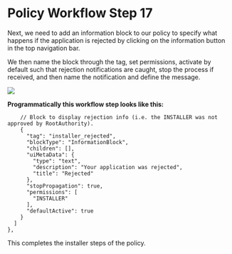 # Policy Workflow Step 17

Next, we need to add an information block to our policy to specify what happens if the application is rejected by clicking on the information button in the top navigation bar.

We then name the block through the tag, set permissions, activate by default such that rejection notifications are caught, stop the process if received, and then name the notification and define the message.

![](https://i.imgur.com/NO03gnI.png)

**Programmatically this workflow step looks like this:**

```
    // Block to display rejection info (i.e. the INSTALLER was not approved by RootAuthority).
    {
      "tag": "installer_rejected",
      "blockType": "InformationBlock",
      "children": [],
      "uiMetaData": {
        "type": "text",
        "description": "Your application was rejected",
        "title": "Rejected"
      },
      "stopPropagation": true,
      "permissions": [
        "INSTALLER"
      ],
      "defaultActive": true
    }
  ]
},
```

This completes the installer steps of the policy.
